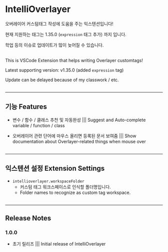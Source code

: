 # IntelliOverlayer

오버레이어 커스텀태그 작성에 도움을 주는 익스텐션입니다!

현재 지원하는 태그는 1.35.0 (`expression` 태그 추가) 까지 입니다.

학업 등의 이슈로 업데이트가 많이 늦어질 수 있습니다.<br><br>

This is VSCode Extension that helps writing Overlayer customtags!

Latest supporting version: v1.35.0 (added `expression` tag)

Update can be delayed because of my classwork / etc.<br><br>

___

## 기능 Features

* 변수 / 함수 / 클래스 추천 및 자동완성 ||| Suggest and Auto-complete variable / function / class

* 오버레이어 관련 단어에 마우스 올리면 등록된 문서 보여줌 ||| Show documentation about Overlayer-related things when mouse over<br><br>

___

## 익스텐션 설정 Extension Settings

* `intellioverlayer.workspaceFolder`
    - 커스텀 태그 워크스페이스로 인식할 폴더명입니다.
    - Folder names to recognize as custom tag workspace.<br><br>

___

## Release Notes

### 1.0.0

* 초기 릴리즈 ||| Initial release of IntelliOverlayer
